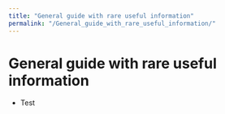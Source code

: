 ```yaml
---
title: "General guide with rare useful information"
permalink: "/General_guide_with_rare_useful_information/"
---
```


# General guide with rare useful information

- Test